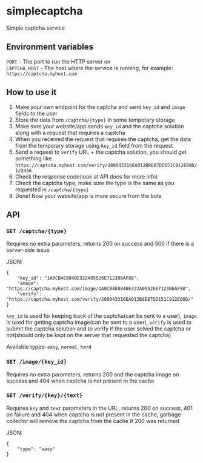 # simplecaptcha
Simple captcha service

## Environment variables
`PORT` - The port to run the HTTP server on  
`CAPTCHA_HOST` - The host where the service is running, for example: `https://captcha.myhost.com`

## How to use it
1. Make your own endpoint for the captcha and send `key_id` and `image` fields to the user
2. Store the data from `/captcha/{type}` in some temporary storage
3. Make sure your website/app sends `key_id` and the captcha solution along with a request that requires a captcha
4. When you received the request that requires the captcha, get the data from the temporary storage using `key_id` field from the request
5. Send a request to `verify` URL + the captcha solution, you should get something like `https://captcha.myhost.com/verify/288043316EA012B8E87DD151C912E08D/123456`
6. Check the response code(look at API docs for more info)
7. Check the captcha type, make sure the type is the same as you requested in `/captcha/{type}`
8. Done! Now your website/app is more secure from the bots

## API
### `GET /captcha/{type}`
Requires no extra parameters, returns 200 on success and 500 if there is a server-side issue

JSON:
```
{
    "key_id": "1A0CB4E8840E322A05526E712386AF80",
    "image": "https://captcha.myhost.com/image/1A0CB4E8840E322A05526E712386AF80",
    "verify": "https://captcha.myhost.com/verify/288043316EA012B8E87DD151C912E08D/"
}
```

`key_id` is used for keeping track of the captcha(can be sent to a user), `image` is used for getting captcha image(can be sent to a user), `verify` is used to submit the captcha solution and to verify if the user solved the captcha or not(should only be kept on the server that requested the captcha)

Available types: `easy`, `normal`, `hard`

### `GET /image/{key_id}`
Requires no extra parameters, returns 200 and the captcha image on success and 404 when captcha is not present in the cache

### `GET /verify/{key}/{text}`
Requires `key` and `text` parameters in the URL, returns 200 on success, 401 on failure and 404 when captcha is not present in the cache, garbage collector will remove the captcha from the cache if 200 was returned

JSON:
```
{
    "type": "easy"
}
```
